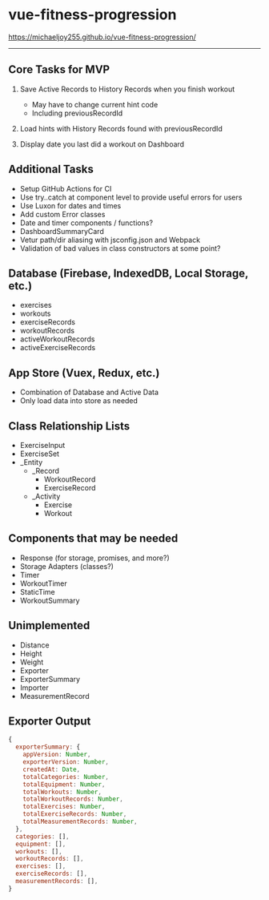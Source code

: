 # vue-fitness-progression

<https://michaeljoy255.github.io/vue-fitness-progression/>

---

## Core Tasks for MVP

1. Save Active Records to History Records when you finish workout

   - May have to change current hint code
   - Including previousRecordId

1. Load hints with History Records found with previousRecordId

1. Display date you last did a workout on Dashboard

## Additional Tasks

- Setup GitHub Actions for CI
- Use try..catch at component level to provide useful errors for users
- Use Luxon for dates and times
- Add custom Error classes
- Date and timer components / functions?
- DashboardSummaryCard
- Vetur path/dir aliasing with jsconfig.json and Webpack
- Validation of bad values in class constructors at some point?

## Database (Firebase, IndexedDB, Local Storage, etc.)

- exercises
- workouts
- exerciseRecords
- workoutRecords
- activeWorkoutRecords
- activeExerciseRecords

## App Store (Vuex, Redux, etc.)

- Combination of Database and Active Data
- Only load data into store as needed

## Class Relationship Lists

- ExerciseInput
- ExerciseSet
- \_Entity
  - \_Record
    - WorkoutRecord
    - ExerciseRecord
  - \_Activity
    - Exercise
    - Workout

## Components that may be needed

- Response (for storage, promises, and more?)
- Storage Adapters (classes?)
- Timer
- WorkoutTimer
- StaticTime
- WorkoutSummary

## Unimplemented

- Distance
- Height
- Weight
- Exporter
- ExporterSummary
- Importer
- MeasurementRecord

## Exporter Output

```javascript
{
  exporterSummary: {
    appVersion: Number,
    exporterVersion: Number,
    createdAt: Date,
    totalCategories: Number,
    totalEquipment: Number,
    totalWorkouts: Number,
    totalWorkoutRecords: Number,
    totalExercises: Number,
    totalExerciseRecords: Number,
    totalMeasurementRecords: Number,
  },
  categories: [],
  equipment: [],
  workouts: [],
  workoutRecords: [],
  exercises: [],
  exerciseRecords: [],
  measurementRecords: [],
}
```
